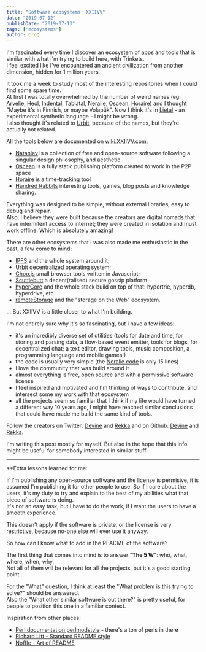 ```yaml
---
title: "Software ecosystems: XXIIVV"
date: "2019-07-12"
publishDate: "2019-07-13"
tags: ["ecosystems"]
author: CroQ
---
```


I'm fascinated every time I discover an ecosystem of apps and tools that is similar with what I'm trying to build here, with Trinkets.<br/>
I feel excited like I've encountered an ancient civilization from another dimension, hidden for 1 million years.

It took me a week to study most of the interesting repositories when I could find some spare time.<br/>
At first I was totally overwhelmed by the number of weird names (eg: Arvelie, Heol, Indental, Tablatal, Neralie, Oscean, Horaire) and I thought "Maybe it's in Finnish, or maybe Volapük". Now I think it's in [Lietal](https://wiki.xxiivv.com/lietal) - an experimental synthetic language - I might be wrong.<br/>
I also thought it's related to [Urbit](https://urbit.org/), because of the names, but they're actually not related.

All the tools below are documented on [wiki.XXIIVV.com](https://wiki.xxiivv.com):

- [Nataniev](https://wiki.xxiivv.com/nataniev) is a collection of free and open-source software following a singular design philosophy, and aesthetic
- [Oscean](https://wiki.xxiivv.com/oscean) is a fully static publishing platform created to work in the P2P space
- [Horaire](https://wiki.xxiivv.com/horaire) is a time-tracking tool
- [Hundred Rabbits](https://100r.co/pages/about.html) interesting tools, games, blog posts and knowledge sharing.

Everything was designed to be simple, without external libraries, easy to debug and repair.<br/>
Also, I believe they were built because the creators are digital nomads that have intermitent access to internet; they were created in isolation and must work offline.
Which is absolutely amazing!

There are other ecosystems that I was also made me enthusiastic in the past, a few come to mind:

* [IPFS](https://github.com/ipfs/) and the whole system around it;
* [Urbit](https://github.com/urbit/) decentralized operating system;
* [Choo.js](https://github.com/choojs/) small browser tools written in Javascript;
* [Scuttlebutt](https://scuttlebutt.nz/) a decent(ralised) secure gossip platform
* [hyperCore](https://github.com/mafintosh/hypercore) and the whole stack build on top of that: hypertrie, hyperdb, hyperdrive, etc.
* [remoteStorage](https://remotestorage.io/) and the "storage on the Web" ecosystem.

... But XXIIVV is a little closer to what I'm building.

I'm not entirely sure why it's so fascinating, but I have a few ideas:

* it's an incredibly diverse set of utilities (tools for date and time, for storing and parsing data, a flow-based event emitter, tools for blogs, for decentralized chat; a text editor, drawing tools, music composition, a programming language and mobile games!)
* the code is usually very simple (the [Neralie code](https://github.com/XXIIVV/Oscean/blob/master/scripts/lib/neralie.js) is only 15 lines)
* I love the community that was build around it
* almost everything is free, open source and with a permissive software license
* I feel inspired and motivated and I'm thinking of ways to contribute, and intersect some my work with that ecosystem
* all the projects seem so familiar that I think if my life would have turned a different way 10 years ago, I might have reached similar conclusions that could have made me build the same kind of tools.


Follow the creators on Twitter: [<i class="fab fa-twitter"></i> Devine](https://twitter.com/neauoire) and [<i class="fab fa-twitter"></i> Rekka](https://twitter.com/RekkaBell)
and on Github: [<i class="fab fa-github"></i> Devine](https://github.com/neauoire) and [<i class="fab fa-github"></i> Rekka](https://github.com/rekkabell).

I'm writing this post mostly for myself. But also in the hope that this info might be useful for somebody interested in similar stuff.

-----

**Extra lessons learned for me:

If I'm publishing any open-source software and the license is permisive, it is assumed I'm publishing it for other people to use.
So if I care about the users, it's my duty to try and explain to the best of my abilities what that piece of software is doing.<br/>
It's not an easy task, but I have to do the work, if I want the users to have a smooth experience.

This doesn't apply if the software is private, or the license is very restrictive, because no-one else will ever use it anyway.

So how can I know what to add in the README of the software?

The first thing that comes into mind is to answer "**The 5 W**": who, what, where, when, why.<br/>
Not all of them will be relevant for all the projects, but it's a good starting point...

For the "What" question, I think at least the "What problem is this trying to solve?" should be answered.<br/>
Also the "What other similar software is out there?" is pretty useful, for people to position this one in a familiar context.

Inspiration from other places:

* [Perl documentation perlmodstyle](https://perldoc.perl.org/5.30.0/perlmodstyle.html) - there's a ton of perls in there
* [Richard Litt - Standard README style](https://github.com/RichardLitt/standard-readme)
* [Noffle - Art of README](https://github.com/noffle/art-of-readme)
